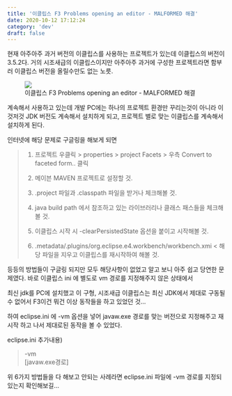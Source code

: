 ```yaml
---
title: '이클립스 F3 Problems opening an editor - MALFORMED 해결'
date: 2020-10-12 17:12:24
category: 'dev'
draft: false
---
```


현재 아주아주 과거 버전의 이클립스를 사용하는 프로젝트가 있는데 이클립스의 버전이 3.5.2다. 거의 시조새급의 이클립스이지만 아주아주 과거에 구성한 프로젝트라면 함부러 이클립스 버전을 올릴수만도 없는 노릇.

<figure class="imageblock alignCenter" data-origin-width="0" data-origin-height="0" data-ke-mobilestyle="widthContent"><span data-url="https://blog.kakaocdn.net/dn/buUGWb/btqKIovLthV/dlaTQNzom6xFyJrLyaxa9K/img.png" data-lightbox="lightbox" data-alt="이클립스 F3 Problems opening an editor - MALFORMED 해결"><img src="https://blog.kakaocdn.net/dn/buUGWb/btqKIovLthV/dlaTQNzom6xFyJrLyaxa9K/img.png" srcset="https://img1.daumcdn.net/thumb/R1280x0/?scode=mtistory2&amp;fname=https%3A%2F%2Fblog.kakaocdn.net%2Fdn%2FbuUGWb%2FbtqKIovLthV%2FdlaTQNzom6xFyJrLyaxa9K%2Fimg.png" data-origin-width="0" data-origin-height="0" data-ke-mobilestyle="widthContent"></span><figcaption>이클립스 F3 Problems opening an editor - MALFORMED 해결</figcaption></figure>

계속해서 사용하고 있는데 개발 PC에는 하나의 프로젝트 환경만 꾸리는것이 아니라 이것저것 JDK 버전도 계속해서 설치하게 되고, 프로젝트 별로 맞는 이클립스를 계속해서 설치하게 된다. 

인터넷에 해당 문제로 구글링을 해보게 되면 

> 1) 프로젝트 우클릭 > properties > project Facets > 우측 Convert to faceted form.. 클릭  
>   
> 2) 메이븐 MAVEN 프로젝트로 설정할 것.  
>   
> 3) .project 파일과 .classpath 파일을 받거나 체크해볼 것.  
>   
> 4) java build path 에서 참조하고 있는 라이브러리나 클래스 패스들을 체크해볼 것.  
>   
> 5) 이클립스 시작 시 -clearPersistedState 옵션을 붙이고 시작해볼 것.  
>   
> 6) .metadata/.plugins/org.eclipse.e4.workbench/workbench.xmi < 해당 파일을 지우고 이클립스를 재시작하여 해볼 것.  
>   

등등의 방법들이 구글링 되지만 모두 해당사항이 없었고 알고 보니 아주 쉽고 당연한 문제였다. 바로 이클립스 ini 에 별도로 vm 경로를 지정해주지 않은 상태에서 

최신 jdk를 PC에 설치했고 이 구형, 시조새급 이클립스는 최신 JDK에서 제대로 구동될 수 없어서 F3이건 뭐건 이상 동작들을 하고 있었던 것...

하여 eclipse.ini 에 -vm 옵션을 넣어 javaw.exe 경로를 맞는 버전으로 지정해주고 재시작 하고 나서 제대로된 동작을 볼 수 있었다.

eclipse.ini 추가내용)

> \-vm  
> \[javaw.exe경로\]

위 6가지 방법들을 다 해보고 안되는 사례라면 eclipse.ini 파일에 -vm 경로를 지정되있는지 확인해보길...
